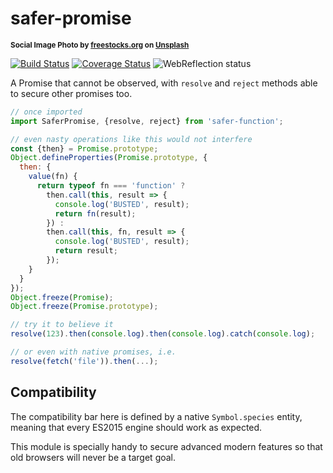 # safer-promise

<sup>**Social Image Photo by [freestocks.org](https://unsplash.com/@freestocks) on [Unsplash](https://unsplash.com/)**</sup>

[![Build Status](https://travis-ci.com/WebReflection/safer-promise.svg?branch=master)](https://travis-ci.com/WebReflection/safer-promise) [![Coverage Status](https://coveralls.io/repos/github/WebReflection/safer-promise/badge.svg?branch=master)](https://coveralls.io/github/WebReflection/safer-promise?branch=master) ![WebReflection status](https://offline.report/status/webreflection.svg)


A Promise that cannot be observed, with `resolve` and `reject` methods able to secure other promises too.

```js
// once imported
import SaferPromise, {resolve, reject} from 'safer-function';

// even nasty operations like this would not interfere
const {then} = Promise.prototype;
Object.defineProperties(Promise.prototype, {
  then: {
    value(fn) {
      return typeof fn === 'function' ?
        then.call(this, result => {
          console.log('BUSTED', result);
          return fn(result);
        }) :
        then.call(this, fn, result => {
          console.log('BUSTED', result);
          return result;
        });
    }
  }
});
Object.freeze(Promise);
Object.freeze(Promise.prototype);

// try it to believe it
resolve(123).then(console.log).then(console.log).catch(console.log);

// or even with native promises, i.e.
resolve(fetch('file')).then(...);

```

## Compatibility

The compatibility bar here is defined by a native `Symbol.species` entity, meaning that every ES2015 engine should work as expected.

This module is specially handy to secure advanced modern features so that old browsers will never be a target goal.
